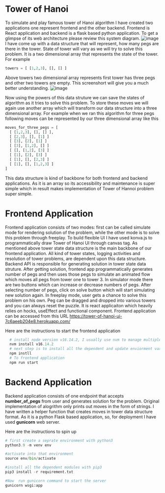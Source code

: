 # Tower of Hanoi
To simulate and play famous tower of Hanoi algorithm I have created two applications one represent frontend and the other backend. Frontend is React application and backend is a flask based python application. To get a glimpse of its web architecture please review this system diagram.
![image](https://github.com/MFQ/tower-of-hanoi/assets/1052725/cff241fe-c6cd-4917-ad5c-1290146d7cec)
I have come up with a data structure that will represent, how many pegs are there in the tower. State of tower will vary as we will try to solve this problem. It is a two dimensional array that represents the state of the tower. For example 

```python
towers = [ [1,2,3], [], [] ]
```
Above towers two dimensional array represents first tower has three pegs and other two towers are empty. This screenshort will give you a much better understanding. 
![image](https://github.com/MFQ/tower-of-hanoi/assets/1052725/c80dfdd6-97e4-48f9-88e3-b97ec96069e2)

Now using the powers of this data struture we can save the states of algorithm as it tries to solve this problem. To store these moves we will again use another array which will transform our data structure into a three dimensional array. For example when we ran this algorithm for three pegs following moves can be represented by our three dimensional array like this
```python
moves_for_three_pegs = [
  [ [1,2,3], [], [] ],
  [ [2,3], [], [1] ]
  [ [3], [2], [1] ]
  [ [3], [1,2], [] ]
  [ [], [1,2], [3] ]
  [ [1], [2], [3] ]
  [ [1], [], [2,3] ]
  [ [1], [], [1,2,3] ]
]
```
This data structure is kind of backbone for both frontend and backend applications. As it is an array so its accessibility and maintenance is super simple which in result makes implementation of Tower of Hannoi problem super simple. 

# Frontend Application
Frontend application consists of two modes: first can be called simulate mode for rendering solution of the problem, while the other mode is to solve this problem through freeplay. To build flexible UI I have used konva.js to programmatically draw Tower of Hanoi UI through canvas tag. As mentioned above tower state data structure is the main backbone of our frontend application. All kind of tower states, logging activities and resolution of tower problems, are dependent upon this data structure. Backend API is responsible for generating solution in tower state data struture. After getting solution, frontend app programmatically generates number of pegs and then uses those pegs to simulate an animated flow which moves all pegs from tower one to tower 3. In simulator mode there are two buttons which can increase or decrease numbers of pegs. After selecting number of pegs, click on solve button which will start simulating new solution again. In freeplay mode, user gets a chance to solve this problem on his own. Peg can be dragged and dropped into various towers and you can always reset the puzzle. It is react applicaiton which heavily relies on hocks, useEffect and functional component. Frontend application can be accessed from this URL https://tower-of-hanoi-ui-7c6aeeb204e8.herokuapp.com/

Here are the instructions to start the frontend application 
```python
  # install node version v16.14.2, I usually use nvm to manage multiple node version on my system.
  nvm install v16.14.2
  # next step is to install all the dependent and update enviorment variable with valid backend url
  npm instll
  # To frontend application
  npm run start
```


# Backend Application
Backend application consists of one endpoint that accepts **number_of_pegs** from user and generates solution for the problem. Original implementation of alogrithm only prints out moves in the form of strings. I have written a helper function that creates moves in tower data structure format. As it is a python Flask based application, so, for deployment I have used **gunicorn** web server. 

Here are the instructions to spin up
```python
# first create a seprate environment with python3
python3.9 -m venv env

#activate into that environment 
source env/bin/activate

#install all the dependent modules with pip3
pip3 install -r requirement.txt

#Now  run gunicorn command to start the server
gunicorn wsgi:app
```


